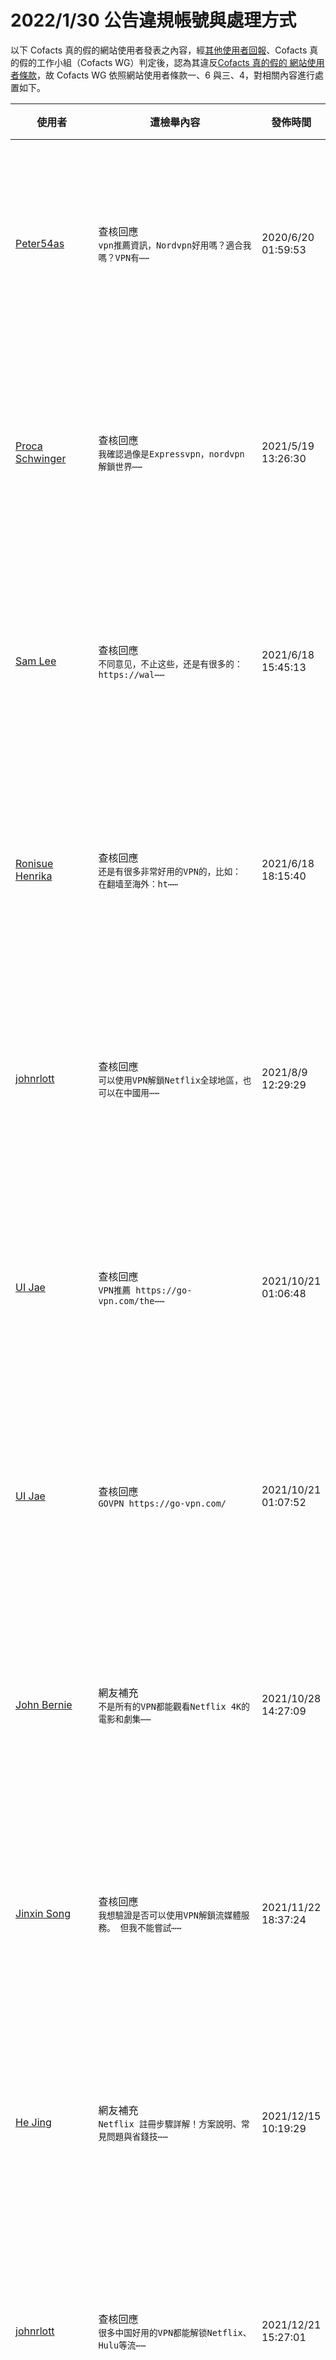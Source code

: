 2022/1/30 公告違規帳號與處理方式
=========

以下 Cofacts 真的假的網站使用者發表之內容，經[其他使用者回報](https://docs.google.com/spreadsheets/d/e/2PACX-1vRdcwXdC36xfgXfSMSk527Zbel9A-__vwRXkQ0NjkzSXoSPETCFc7sI7SoaAFdPCfskugtQL-Md8JgH/pubhtml?gid=438362561&single=true)、Cofacts 真的假的工作小組（Cofacts WG）判定後，認為其違反[Cofacts 真的假的 網站使用者條款](https://github.com/cofacts/rumors-site/blob/master/LEGAL.md)，故 Cofacts WG 依照網站使用者條款一、6 與三、4，對相關內容進行處置如下。

| 使用者 | 遭檢舉內容 | 發佈時間 | 違規樣態 | 處置 |
| ----- | -------- | ------- | ------- | --- |
| [Peter54as](https://cofacts.github.io/community-builder/#/editorworks?showAll=1&day=365&userId=QNm6zXIBb3SlMKoAsyBD) | 查核回應<br>`vpn推薦資訊，Nordvpn好用嗎？適合我嗎？VPN有⋯⋯` | 2020/6/20 01:59:53 | 此帳號僅有張貼過 VPN 宣傳內容，應為廣告帳號。 | 隱藏所有被檢舉人發表之內容 [^block] |
| [Proca Schwinger](https://cofacts.github.io/community-builder/#/editorworks?showAll=1&day=365&userId=r6kUg3kB9w1KR1Ikzbbk) | 查核回應<br>`我確認過像是Expressvpn，nordvpn解鎖世界⋯⋯` | 2021/5/19 13:26:30 | 此帳號僅有張貼過 VPN 宣傳內容，應為廣告帳號。 | 隱藏所有被檢舉人發表之內容 [^block] |
| [Sam Lee](https://cofacts.github.io/community-builder/#/editorworks?showAll=1&day=365&userId=8EIGHnoBgBgcuemXZS-Y) | 查核回應<br>`不同意见，不止这些，还是有很多的：https://wal⋯⋯` | 2021/6/18 15:45:13 | 此帳號僅有張貼過 VPN 宣傳內容，應為廣告帳號。 | 隱藏所有被檢舉人發表之內容 [^block] |
| [Ronisue Henrika](https://cofacts.github.io/community-builder/#/editorworks?showAll=1&day=365&userId=oUKcHnoBgBgcuemXYDBS) | 查核回應<br>`还是有很多非常好用的VPN的，比如： 在翻墙至海外：ht⋯⋯` | 2021/6/18 18:15:40 | 此帳號僅有張貼過 VPN 宣傳內容，應為廣告帳號。 | 隱藏所有被檢舉人發表之內容 [^block] |
| [johnrlott](https://cofacts.github.io/community-builder/#/editorworks?showAll=1&day=365&userId=1kIoKXsBgBgcuemXZPrJ) | 查核回應<br>`可以使用VPN解鎖Netflix全球地區，也可以在中國用⋯⋯` | 2021/8/9 12:29:29 | 此帳號僅有張貼過 VPN 宣傳內容，應為廣告帳號。 | 隱藏所有被檢舉人發表之內容 [^block] |
| [UI Jae](https://cofacts.github.io/community-builder/#/editorworks?showAll=1&day=365&userId=TcOqnnwBucwAqrbarhyF) | 查核回應<br>`VPN推薦 https://go-vpn.com/the⋯⋯` | 2021/10/21 01:06:48 | 此帳號僅有張貼過 VPN 宣傳內容，應為廣告帳號。 | 隱藏所有被檢舉人發表之內容 [^block] |
| [UI Jae](https://cofacts.github.io/community-builder/#/editorworks?showAll=1&day=365&userId=TcOqnnwBucwAqrbarhyF) | 查核回應<br>`GOVPN https://go-vpn.com/` | 2021/10/21 01:07:52 | 此帳號僅有張貼過 VPN 宣傳內容，應為廣告帳號。 | 隱藏所有被檢舉人發表之內容 [^block] |
| [John Bernie](https://cofacts.github.io/community-builder/#/editorworks?showAll=1&day=365&userId=N8OTxXwBucwAqrba1D3r) | 網友補充<br>`不是所有的VPN都能觀看Netflix 4K的電影和劇集⋯⋯` | 2021/10/28 14:27:09 | 此帳號僅有張貼過 VPN 宣傳內容，應為廣告帳號。 | 隱藏所有被檢舉人發表之內容 [^block] |
| [Jinxin Song](https://cofacts.github.io/community-builder/#/editorworks?showAll=1&day=365&userId=PqQvR30BnX5-aOa4AFgo) | 查核回應<br>`我想驗證是否可以使用VPN解鎖流媒體服務。 但我不能嘗試⋯⋯` | 2021/11/22 18:37:24 | 此帳號僅有張貼過 VPN 宣傳內容，應為廣告帳號。 | 隱藏所有被檢舉人發表之內容 [^block] |
| [He Jing](https://cofacts.github.io/community-builder/#/editorworks?showAll=1&day=365&userId=taTju30BnX5-aOa4CIIx) | 網友補充<br>`Netflix 註冊步驟詳解！方案說明、常見問題與省錢技⋯⋯` | 2021/12/15 10:19:29 | 此帳號僅有張貼過 VPN 宣傳內容，應為廣告帳號。 | 隱藏所有被檢舉人發表之內容 [^block] |
| [johnrlott](https://cofacts.github.io/community-builder/#/editorworks?showAll=1&day=365&userId=1kIoKXsBgBgcuemXZPrJ) | 查核回應<br>`很多中国好用的VPN都能解锁Netflix、Hulu等流⋯⋯` | 2021/12/21 15:27:01 | 此帳號僅有張貼過 VPN 宣傳內容，應為廣告帳號。 | 隱藏所有被檢舉人發表之內容 [^block] |
| [hongwanzhang](https://cofacts.github.io/community-builder/#/editorworks?showAll=1&day=365&userId=pKQT3X0BnX5-aOa4co6T) | 查核回應<br>`確實可以使用VPN來破解Netflix的地域限制。值得注⋯⋯` | 2021/12/21 21:04:00 | 此帳號僅有張貼過 VPN 宣傳內容，應為廣告帳號。 | 隱藏所有被檢舉人發表之內容 [^block] |
| [Jame Wisdom](https://cofacts.github.io/community-builder/#/editorworks?showAll=1&day=365&userId=WySAUn4BvUvLpBdgXvTF) | 網友補充<br>`如果有被詐騙或者跨國被詐騙造成財產損失你可以留言聯絡我們⋯⋯` | 2022/1/13 16:14:42 | 此帳號到處張貼廣告內文吸引人加入特定 LINE ID 進行二次詐騙。 | 隱藏所有被檢舉人發表之內容 [^block] |
| [Jame Wisdom](https://cofacts.github.io/community-builder/#/editorworks?showAll=1&day=365&userId=WySAUn4BvUvLpBdgXvTF) | 網友補充<br>`請勿相信任何的交友網站，賴群組投資，殺豬盤，投資虛擬幣，⋯⋯` | 2022/1/15 10:29:31 | 此帳號到處張貼廣告內文吸引人加入特定 LINE ID 進行二次詐騙。 | 隱藏所有被檢舉人發表之內容 [^block] |
| [Jame Wisdom](https://cofacts.github.io/community-builder/#/editorworks?showAll=1&day=365&userId=WySAUn4BvUvLpBdgXvTF) | 網友補充<br>`請勿相信任何的交友網站，賴群組投資，殺豬盤，投資虛擬幣，⋯⋯` | 2022/1/15 10:29:56 | 此帳號到處張貼廣告內文吸引人加入特定 LINE ID 進行二次詐騙。 | 隱藏所有被檢舉人發表之內容 [^block] |
| [Jame Wisdom](https://cofacts.github.io/community-builder/#/editorworks?showAll=1&day=365&userId=WySAUn4BvUvLpBdgXvTF) | 網友補充<br>`請勿相信任何的交友網站，賴群組投資，殺豬盤，投資虛擬幣，⋯⋯` | 2022/1/15 10:30:18 | 此帳號到處張貼廣告內文吸引人加入特定 LINE ID 進行二次詐騙。 | 隱藏所有被檢舉人發表之內容 [^block] |
| [威而鋼](https://cofacts.github.io/community-builder/#/editorworks?showAll=1&day=365&userId=jiSLYX4BvUvLpBdgtvmT) | 網友補充<br>`[url=http://www.sex99.tw/goo⋯⋯` | 2022/1/16 14:22:02 | 此帳號僅有張貼過壯陽藥廣告，應為廣告帳號。 | 隱藏所有被檢舉人發表之內容 [^block] |
| [威而鋼](https://cofacts.github.io/community-builder/#/editorworks?showAll=1&day=365&userId=jiSLYX4BvUvLpBdgtvmT) | 網友補充<br>`http://www.machoman.tw/produ⋯⋯` | 2022/1/16 14:23:33 | 此帳號僅有張貼過壯陽藥廣告，應為廣告帳號。 | 隱藏所有被檢舉人發表之內容 [^block] |
| [Jame Wisdom](https://cofacts.github.io/community-builder/#/editorworks?showAll=1&day=365&userId=WySAUn4BvUvLpBdgXvTF) | 網友補充<br>`我們是專業從事網路資金糾紛，交友平台軟體滯留不退的金幣點⋯⋯` | 2022/1/17 09:36:35 | 此帳號到處張貼廣告內文吸引人加入特定 LINE ID 進行二次詐騙。 | 隱藏所有被檢舉人發表之內容 [^block] |
| [Uyên Vi Đào](https://cofacts.github.io/community-builder/#/editorworks?showAll=1&day=365&userId=DSVPfH4BvUvLpBdgLATQ) | 網友補充<br>`我們是專業從事網路資金糾紛，交友平台軟體滯留不退的金幣點⋯⋯` | 2022/1/21 19:05:56 | 此帳號到處張貼廣告內文吸引人加入特定 LINE ID 進行二次詐騙。 | 隱藏所有被檢舉人發表之內容 [^block] |
| [weima wman16](https://cofacts.github.io/community-builder/#/editorworks?showAll=1&day=365&userId=JSWlgX4BvUvLpBdgzwZ3) | 網友補充<br>`<!-- wp:paragraph --> <p>治療男⋯⋯` | 2022/1/22 19:58:27 | 此帳號僅有張貼過壯陽藥廣告，應為廣告帳號。 | 隱藏所有被檢舉人發表之內容 [^block] |
| [Cheap VPN](https://cofacts.github.io/community-builder/#/editorworks?showAll=1&day=365&userId=niVQi34BvUvLpBdg3Amb) | 網友補充<br>`2022最新 vpn 排行榜<a href="https⋯⋯` | 2022/1/24 17:00:57 | 此帳號僅有張貼過 VPN 宣傳內容，應為廣告帳號。 | 隱藏所有被檢舉人發表之內容 [^block] |
| [Cheap VPN](https://cofacts.github.io/community-builder/#/editorworks?showAll=1&day=365&userId=niVQi34BvUvLpBdg3Amb) | 查核回應<br>`2022年便宜好用的vpn推荐 https://chin⋯⋯` | 2022/1/24 17:19:38 | 此帳號僅有張貼過 VPN 宣傳內容，應為廣告帳號。 | 隱藏所有被檢舉人發表之內容 [^block] |
| [PandaVPN](https://cofacts.github.io/community-builder/#/editorworks?showAll=1&day=365&userId=HSW1j34BvUvLpBdgjwuM) | 網友補充<br>`[手把手教学]一教你如何在中国用VPN<a href="⋯⋯` | 2022/1/25 13:29:20 | 此帳號僅有張貼過 VPN 宣傳內容，應為廣告帳號。 | 隱藏所有被檢舉人發表之內容 [^block] |
| [PandaVPN](https://cofacts.github.io/community-builder/#/editorworks?showAll=1&day=365&userId=HSW1j34BvUvLpBdgjwuM) | 查核回應<br>`https://www.chinavpn.review/⋯⋯` | 2022/1/25 13:30:31 | 此帳號僅有張貼過 VPN 宣傳內容，應為廣告帳號。 | 隱藏所有被檢舉人發表之內容 [^block] |

[^block]: 
    經 Cofacts WG 研判，此使用者近期之所有內容均違反使用者條款（例如不斷進行廣告行為），故循[前例](https://github.com/cofacts/takedowns/blob/master/2021/1125-2nd-spam.md)，針對被檢舉人進行下面處置：
    1. 於資料庫中註記此使用者為被封鎖的使用者，檢附此公告的連結。
    2. 隱藏此使用者的所有「回應」、「補充」、與「評價」。
    3. 透過被檢舉人登入過的瀏覽器，仍可在網站上看到自己的回應、補充與評價。
